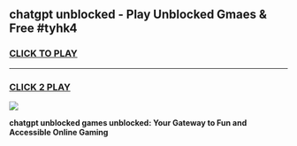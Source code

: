 
## chatgpt unblocked - Play Unblocked Gmaes & Free #tyhk4
<h3>
<a href="https://news.freeplayer.one?title=chatgpt_unblocked&ref=03M">CLICK TO PLAY</a></h3>
<hr>

<h3>
<a href="https://news.freeplayer.one?title=chatgpt_unblocked&ref=03M">CLICK 2 PLAY</a>
  
</h3>

<a href="https://news.freeplayer.one?title=chatgpt_unblocked&ref=03M"><img src="https://clearcache.store/games.png"></a>


**chatgpt unblocked games unblocked: Your Gateway to Fun and Accessible Online Gaming**
